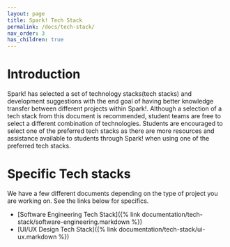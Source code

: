 ```yaml
---
layout: page
title: Spark! Tech Stack 
permalink: /docs/tech-stack/
nav_order: 3
has_children: true
---
```

# Introduction
Spark! has selected a set of technology stacks(tech stacks) and development suggestions with the end goal of having better knowledge transfer between different projects within Spark!. Although a selection of a tech stack from this document is recommended, student teams are free to select a different combination of technologies. Students are encouraged to select one of the preferred tech stacks as there are more resources and assistance available to students through Spark! when using one of the preferred tech stacks. 

# Specific Tech stacks
We have a few different documents depending on the type of project you are working on. See the links below for specifics.

- [Software Engineering Tech Stack]({% link documentation/tech-stack/software-engineering.markdown %})
- [UI/UX Design Tech Stack]({% link documentation/tech-stack/ui-ux.markdown %})

